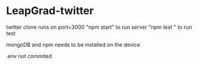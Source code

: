 # LeapGrad-twitter
twitter clone runs on port=3000 
"npm start" to run server 
"npm test " to run test

mongoDB and npm needs to be installed on the device

.env not commited 
